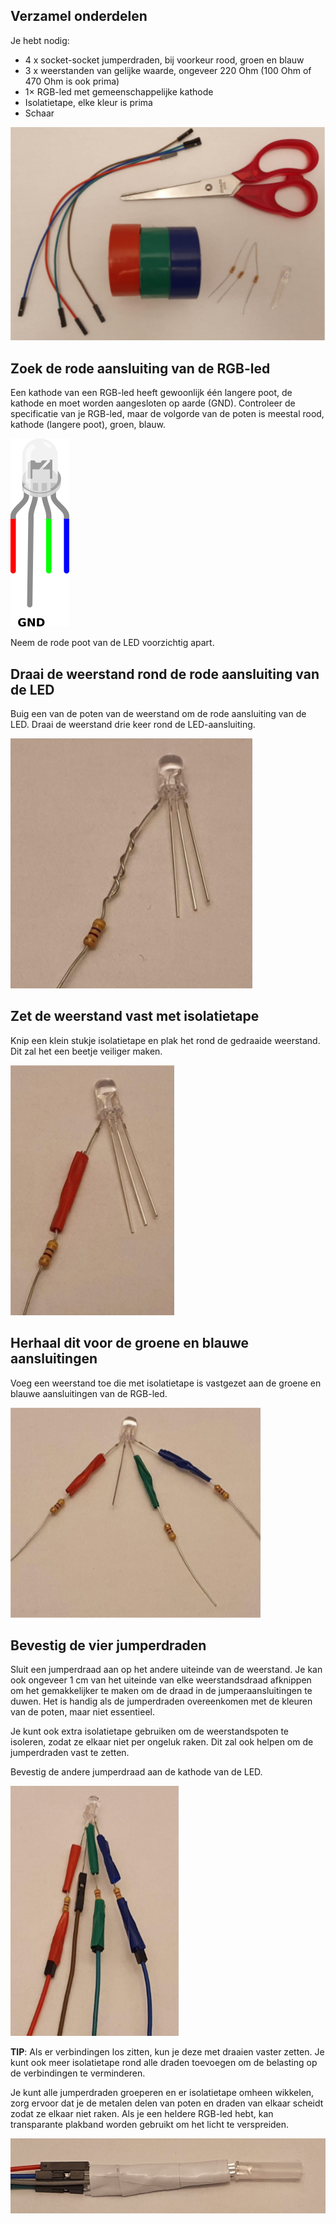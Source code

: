 ## Verzamel onderdelen

Je hebt nodig:
+ 4 x socket-socket jumperdraden, bij voorkeur rood, groen en blauw
+ 3 x weerstanden van gelijke waarde, ongeveer 220 Ohm (100 Ohm of 470 Ohm is ook prima)
+ 1× RGB-led met gemeenschappelijke kathode
+ Isolatietape, elke kleur is prima
+ Schaar

![Een afbeelding met twee verbindingsdraden, isolatietape, een LED, een weerstand en een schaar.](images/you-will-need.png)

## Zoek de rode aansluiting van de RGB-led

Een kathode van een RGB-led heeft gewoonlijk één langere poot, de kathode en moet worden aangesloten op aarde (GND). Controleer de specificatie van je RGB-led, maar de volgorde van de poten is meestal rood, kathode (langere poot), groen, blauw.

![Een RGB LED met vier poten, de tweede is langer.](images/rgb-led-legs.png)

Neem de rode poot van de LED voorzichtig apart.

## Draai de weerstand rond de rode aansluiting van de LED

Buig een van de poten van de weerstand om de rode aansluiting van de LED. Draai de weerstand drie keer rond de LED-aansluiting.

![Een zijde van een weerstand is gedraaid om de rode aansluiting van een LED.](images/twist-leg.png)

## Zet de weerstand vast met isolatietape

Knip een klein stukje isolatietape en plak het rond de gedraaide weerstand. Dit zal het een beetje veiliger maken.

![Isolatietape is rond het gedraaide deel van een weerstand geplaatst.](images/elec-tape.png)

## Herhaal dit voor de groene en blauwe aansluitingen

Voeg een weerstand toe die met isolatietape is vastgezet aan de groene en blauwe aansluitingen van de RGB-led.


![Weerstanden en isolatietape zijn bevestigd aan drie poten van een RGB-led.](images/elec-tape-three.png)

## Bevestig de vier jumperdraden

Sluit een jumperdraad aan op het andere uiteinde van de weerstand. Je kan ook ongeveer 1 cm van het uiteinde van elke weerstandsdraad afknippen om het gemakkelijker te maken om de draad in de jumperaansluitingen te duwen. Het is handig als de jumperdraden overeenkomen met de kleuren van de poten, maar niet essentieel.

Je kunt ook extra isolatietape gebruiken om de weerstandspoten te isoleren, zodat ze elkaar niet per ongeluk raken. Dit zal ook helpen om de jumperdraden vast te zetten.

Bevestig de andere jumperdraad aan de kathode van de LED.

![Vier jumperdraden zijn bevestigd aan een LED en een weerstand.](images/jumper-wires.png)

**TIP**: Als er verbindingen los zitten, kun je deze met draaien vaster zetten. Je kunt ook meer isolatietape rond alle draden toevoegen om de belasting op de verbindingen te verminderen.

Je kunt alle jumperdraden groeperen en er isolatietape omheen wikkelen, zorg ervoor dat je de metalen delen van poten en draden van elkaar scheidt zodat ze elkaar niet raken. Als je een heldere RGB-led hebt, kan transparante plakband worden gebruikt om het licht te verspreiden.

![RGB-led met weerstanden en vier jumperdraden, omwikkeld met isolatietape.](images/rgb-led-finished.png)
